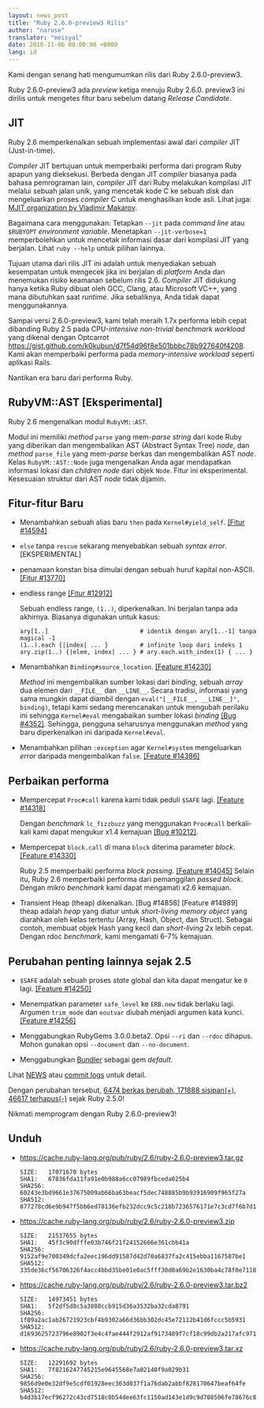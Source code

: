 ```yaml
---
layout: news_post
title: "Ruby 2.6.0-preview3 Rilis"
author: "naruse"
translator: "meisyal"
date: 2018-11-06 00:00:00 +0000
lang: id
---
```


Kami dengan senang hati mengumumkan rilis dari Ruby 2.6.0-preview3.

Ruby 2.6.0-preview3 ada *preview* ketiga menuju Ruby 2.6.0.
preview3 ini dirilis untuk mengetes fitur baru sebelum datang
*Release Candidate*.

## JIT

Ruby 2.6 memperkenalkan sebuah implementasi awal dari *compiler* JIT
(Just-in-time).

*Compiler* JIT bertujuan untuk memperbaiki performa dari program Ruby apapun
yang dieksekusi. Berbeda dengan JIT *compiler* biasanya pada bahasa pemrograman
lain, *compiler* JIT dari Ruby melakukan kompilasi JIT melalui sebuah jalan
unik, yang mencetak kode C ke sebuah *disk* dan mengeluarkan proses *compiler*
C untuk menghasilkan kode asli.
Lihat juga: [MJIT organization by Vladimir Makarov](https://github.com/vnmakarov/ruby/tree/rtl_mjit_branch#mjit-organization).

Bagaimana cara menggunakan: Tetapkan `--jit` pada *command line* atau `$RUBYOPT`
*environment variable*. Menetapkan `--jit-verbose=1` memperbolehkan untuk
mencetak informasi dasar dari kompilasi JIT yang berjalan. Lihat `ruby --help`
untuk pilihan lainnya.

Tujuan utama dari rilis JIT ini adalah untuk menyediakan sebuah kesempatan untuk
mengecek jika ini berjalan di *platform* Anda dan menemukan risiko keamanan
sebelum rilis 2.6. *Compiler* JIT didukung hanya ketika Ruby dibuat oleh GCC,
Clang, atau Microsoft VC++, yang mana dibutuhkan saat *runtime*. Jika
sebaliknya, Anda tidak dapat menggunakannya.

Sampai versi 2.6.0-preview3, kami telah meraih 1.7x performa lebih cepat
dibanding Ruby 2.5 pada CPU-*intensive non-trivial benchmark workload* yang
dikenal dengan Optcarrot <https://gist.github.com/k0kubun/d7f54d96f8e501bbbc78b927640f4208>.
Kami akan memperbaiki performa pada *memory-intensive workload* seperti
aplikasi Rails.

Nantikan era baru dari performa Ruby.

## RubyVM::AST [Eksperimental]

Ruby 2.6 mengenalkan modul `RubyVM::AST`.

Modul ini memiliki *method* `parse` yang mem-*parse string* dari kode Ruby yang
diberikan dan mengembalikan AST (Abstract Syntax Tree) *node*, dan *method*
`parse_file` yang mem-*parse* berkas dan mengembalikan AST *node*.
Kelas `RubyVM::AST::Node` juga mengenalkan Anda agar mendapatkan informasi
lokasi dan *children node* dari objek `Node`. Fitur ini eksperimental.
Kesesuaian struktur dari AST *node* tidak dijamin.

## Fitur-fitur Baru

* Menambahkan sebuah alias baru `then` pada `Kernel#yield_self`. [[Fitur #14594]](https://bugs.ruby-lang.org/issues/14594)

* `else` tanpa `rescue` sekarang menyebabkan sebuah *syntax error*.  [EKSPERIMENTAL]

* penamaan konstan bisa dimulai dengan sebuah huruf kapital non-ASCII. [[Fitur #13770]](https://bugs.ruby-lang.org/issues/13770)

* endless range [[Fitur #12912]](https://bugs.ruby-lang.org/issues/12912)

  Sebuah endless range, `(1..)`, diperkenalkan. Ini berjalan tanpa ada akhirnya. Biasanya digunakan untuk kasus:

      ary[1..]                          # identik dengan ary[1..-1] tanpa magical -1
      (1..).each {|index| ... }         # infinite loop dari indeks 1
      ary.zip(1..) {|elem, index| ... } # ary.each.with_index(1) { ... }

* Menambahkan `Binding#source_location`.  [[Feature #14230]](https://bugs.ruby-lang.org/issues/14230)

  *Method* ini mengembalikan sumber lokasi dari *binding*, sebuah *array* dua
elemen dari `__FILE__` dan `__LINE__`. Secara tradisi, informasi yang sama
mungkin dapat diambil dengan `eval("[__FILE__, __LINE__]", binding)`, tetapi
kami sedang merencanakan untuk mengubah perilaku ini sehingga `Kernel#eval`
mengabaikan sumber lokasi *binding* [[Bug #4352]](https://bugs.ruby-lang.org/issues/4352).
Sehingga, pengguna seharusnya menggunakan *method* yang baru diperkenalkan ini
daripada `Kernel#eval`.

* Menambahkan pilihan `:exception` agar `Kernel#system` mengeluarkan *error*
daripada mengembalikan `false`.  [[Feature #14386]](https://bugs.ruby-lang.org/issues/14386)

## Perbaikan performa

* Mempercepat `Proc#call` karena kami tidak peduli `$SAFE` lagi.
  [[Feature #14318]](https://bugs.ruby-lang.org/issues/14318)

  Dengan *benchmark* `lc_fizzbuzz` yang menggunakan `Proc#call` berkali-kali
  kami dapat mengukur x1.4 kemajuan [[Bug #10212]](https://bugs.ruby-lang.org/issues/10212).

* Mempercepat `block.call` di mana `block` diterima parameter *block*. [[Feature #14330]](https://bugs.ruby-lang.org/issues/14330)

  Ruby 2.5 memperbaiki performa *block passing*. [[Feature #14045]](https://bugs.ruby-lang.org/issues/14045)
  Selain itu, Ruby 2.6 memperbaiki performa dari pemanggilan *passed block*.
  Dengan mikro *benchmark* kami dapat mengamati x2.6 kemajuan.

* Transient Heap (theap) dikenalkan. [Bug #14858] [Feature #14989]
  theap adalah *heap* yang diatur untuk *short-living memory object* yang
  diarahkan oleh kelas tertentu (Array, Hash, Object, dan Struct). Sebagai
  contoh, membuat objek Hash yang kecil dan *short-living* 2x lebih cepat.
  Dengan rdoc *benchmark*, kami mengamati 6-7% kemajuan.

## Perubahan penting lainnya sejak 2.5

* `$SAFE` adalah sebuah proses *state* global dan kita dapat mengatur ke `0` lagi.  [[Feature #14250]](https://bugs.ruby-lang.org/issues/14250)

* Menempatkan parameter `safe_level` ke `ERB.new` tidak berlaku lagi. Argumen
`trim_mode` dan `eoutvar` diubah menjadi argumen kata kunci. [[Feature #14256]](https://bugs.ruby-lang.org/issues/14256)

* Menggabungkan RubyGems 3.0.0.beta2. Opsi `--ri` dan `--rdoc` dihapus. Mohon
  gunakan opsi `--document` dan `--no-document`.

* Menggabungkan [Bundler](https://github.com/bundler/bundler) sebagai gem
  *default*.

Lihat [NEWS](https://github.com/ruby/ruby/blob/v2_6_0_preview3/NEWS)
atau [commit logs](https://github.com/ruby/ruby/compare/v2_5_0...v2_6_0_preview3)
untuk detail.

Dengan perubahan tersebut,
[6474 berkas berubah, 171888 sisipan(+), 46617 terhapus(-)](https://github.com/ruby/ruby/compare/v2_5_0...v2_6_0_preview3)
sejak Ruby 2.5.0!

Nikmati memprogram dengan Ruby 2.6.0-preview3!

## Unduh

* <https://cache.ruby-lang.org/pub/ruby/2.6/ruby-2.6.0-preview3.tar.gz>

      SIZE:   17071670 bytes
      SHA1:   67836fda11fa91e0b988a6cc07989fbceda025b4
      SHA256: 60243e3bd9661e37675009ab66ba63beacf5dec748885b9b93916909f965f27a
      SHA512: 877278cd6e9b947f5bb6ed78136efb232dcc9c5c218b7236576171e7c3cd7f6b7d10d07d8402014a14aba1fcd1913a4370f0725c561ead41d8a3fe92029f7f76

* <https://cache.ruby-lang.org/pub/ruby/2.6/ruby-2.6.0-preview3.zip>

      SIZE:   21537655 bytes
      SHA1:   45f3c90dfffe03b746f21f24152666e361cbb41a
      SHA256: 9152af9e700349dcfa2eec196dd91587d42d70a6837fa2c415ebba1167587be1
      SHA512: 335de36cf56706326f4acc4bbd35be01e0ac5fff30d0a69b2e1630ba4c78f0e711822d1623d0099a517c824b154917d2f60be192dfb143a422cf1d17b38e1183

* <https://cache.ruby-lang.org/pub/ruby/2.6/ruby-2.6.0-preview3.tar.bz2>

      SIZE:   14973451 bytes
      SHA1:   5f2df5d8c5a3888ccb915d36a3532ba32cda8791
      SHA256: 1f09a2ac1ab26721923cbf4b9302a66d36bb302dc45e72112b41d6fccc5b5931
      SHA512: d1693625723796e8902f3e4c4fae444f2912af9173489f7cf18c99db2a217afc971b082fce7089e39f8edd54d762d2b4e72843c8306ed29b05ccb15ac03dbb5b

* <https://cache.ruby-lang.org/pub/ruby/2.6/ruby-2.6.0-preview3.tar.xz>

      SIZE:   12291692 bytes
      SHA1:   7f8216247745215e9645568e7a02140f9a029b31
      SHA256: 9856d9e0e32df9e5cdf01928eec363d037f1a76dab2abbf828170647beaf64fe
      SHA512: b4d3b17ecf96272c43cd7518c0b54dee63fc1150ad143e1d9c9d708506fe78676c80eb96cc47b8d46d1128bd483a53f16c944963a03d1f99f00131b74714df7b
